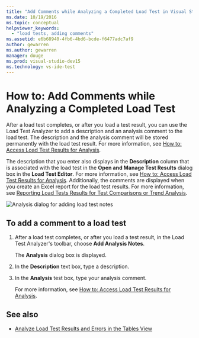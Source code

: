 ```yaml
---
title: "Add Comments while Analyzing a Completed Load Test in Visual Studio"
ms.date: 10/19/2016
ms.topic: conceptual
helpviewer_keywords:
  - "load tests, adding comments"
ms.assetid: e6b68940-4fb6-4bd6-bcde-f6477adc7af9
author: gewarren
ms.author: gewarren
manager: douge
ms.prod: visual-studio-dev15
ms.technology: vs-ide-test
---
```

# How to: Add Comments while Analyzing a Completed Load Test

After a load test completes, or after you load a test result, you can use the Load Test Analyzer to add a description and an analysis comment to the load test. The description and the analysis comment will be stored permanently with the load test result. For more information, see [How to: Access Load Test Results for Analysis](../test/how-to-access-load-test-results-for-analysis.md).

The description that you enter also displays in the **Description** column that is associated with the load test in the **Open and Manage Test Results** dialog box in the **Load Test Editor**. For more information, see [How to: Access Load Test Results for Analysis](../test/how-to-access-load-test-results-for-analysis.md). Additionally, the comments are displayed when you create an Excel report for the load test results. For more information, see [Reporting Load Tests Results for Test Comparisons or Trend Analysis](../test/compare-load-test-results.md).

![Analysis dialog for adding load test notes](../test/media/ltest_ananotes.png)

## To add a comment to a load test

1.  After a load test completes, or after you load a test result, in the Load Test Analyzer's toolbar, choose **Add Analysis Notes**.

     The **Analysis** dialog box is displayed.

2.  In the **Description** text box, type a description.

3.  In the **Analysis** test box, type your analysis comment.

    For more information, see [How to: Access Load Test Results for Analysis](../test/how-to-access-load-test-results-for-analysis.md).

## See also

- [Analyze Load Test Results and Errors in the Tables View](../test/analyze-load-test-results-and-errors-in-the-tables-view.md)